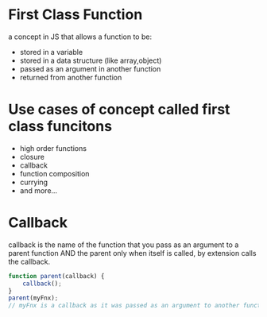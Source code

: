 # First Class Function
a concept in JS that allows a function to be:
- stored in a variable
- stored in a data structure (like array,object)
- passed as an argument in another function
- returned from another function
# Use cases of concept called first class funcitons
- high order functions
- closure
- callback
- function composition
- currying
- and more...
# Callback
callback is the name of the function that you pass as an argument to a parent function AND the parent only when itself is called, by extension calls the callback.
```js
function parent(callback) {
    callback();
}
parent(myFnx);
// myFnx is a callback as it was passed as an argument to another function and only be called when the parent function is called
```